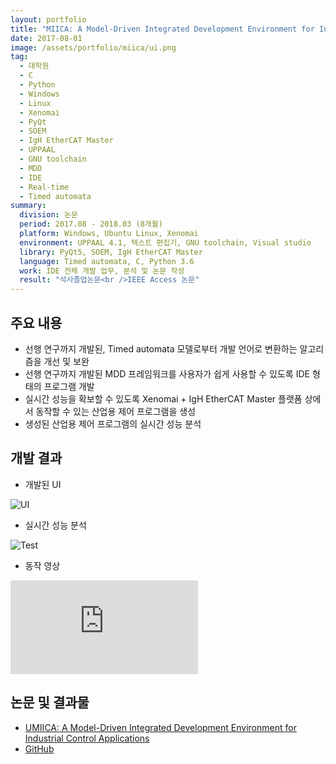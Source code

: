 ```yaml
---
layout: portfolio
title: "MIICA: A Model-Driven Integrated Development Environment for Industrial Control Applications 외 1건"
date: 2017-08-01
image: /assets/portfolio/miica/ui.png
tag:
  - 대학원
  - C
  - Python
  - Windows
  - Linux
  - Xenomai
  - PyQt
  - SOEM
  - IgH EtherCAT Master
  - UPPAAL
  - GNU toolchain
  - MDD
  - IDE
  - Real-time
  - Timed automata
summary:
  division: 논문
  period: 2017.08 - 2018.03 (8개월)
  platform: Windows, Ubuntu Linux, Xenomai
  environment: UPPAAL 4.1, 텍스트 편집기, GNU toolchain, Visual studio
  library: PyQt5, SOEM, IgH EtherCAT Master
  language: Timed automata, C, Python 3.6
  work: IDE 전체 개발 업무, 분석 및 논문 작성
  result: "석사졸업논문<br />IEEE Access 논문"
---
```


## 주요 내용

* 선행 연구까지 개발된, Timed automata 모델로부터 개발 언어로 변환하는 알고리즘을 개선 및 보완
* 선행 연구까지 개발된 MDD 프레임워크를 사용자가 쉽게 사용할 수 있도록 IDE 형태의 프로그램 개발
* 실시간 성능을 확보할 수 있도록 Xenomai + IgH EtherCAT Master 플랫폼 상에서 동작할 수 있는 산업용 제어 프로그램을 생성
* 생성된 산업용 제어 프로그램의 실시간 성능 분석

## 개발 결과

* 개발된 UI

![UI]({{site.baseurl}}/assets/portfolio/miica/ui.png)

* 실시간 성능 분석

![Test]({{site.baseurl}}/assets/portfolio/miica/test.png)

* 동작 영상

<iframe class="video" src="https://www.youtube.com/embed/3ftdw1_twkc" allowfullscreen frameborder="0"></iframe>

## 논문 및 결과물

* [UMIICA: A Model-Driven Integrated Development Environment for Industrial Control Applications](https://ieeexplore.ieee.org/abstract/document/8425031)
* [GitHub](https://github.com/lklab/MIICA)
